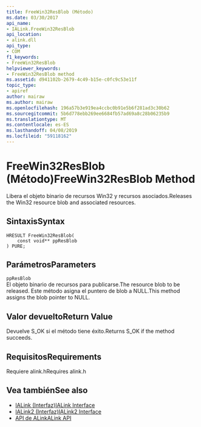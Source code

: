 ```yaml
---
title: FreeWin32ResBlob (Método)
ms.date: 03/30/2017
api_name:
- IALink.FreeWin32ResBlob
api_location:
- alink.dll
api_type:
- COM
f1_keywords:
- FreeWin32ResBlob
helpviewer_keywords:
- FreeWin32ResBlob method
ms.assetid: d941102b-2679-4c49-b15e-c0fc9c53e11f
topic_type:
- apiref
author: mairaw
ms.author: mairaw
ms.openlocfilehash: 196a57b3e919ea4ccbc0b91e5b6f281ad3c30b62
ms.sourcegitcommit: 5b6d778ebb269ee6684fb57ad69a8c28b06235b9
ms.translationtype: MT
ms.contentlocale: es-ES
ms.lasthandoff: 04/08/2019
ms.locfileid: "59118162"
---
```

# <a name="freewin32resblob-method"></a><span data-ttu-id="aaaef-102">FreeWin32ResBlob (Método)</span><span class="sxs-lookup"><span data-stu-id="aaaef-102">FreeWin32ResBlob Method</span></span>
<span data-ttu-id="aaaef-103">Libera el objeto binario de recursos Win32 y recursos asociados.</span><span class="sxs-lookup"><span data-stu-id="aaaef-103">Releases the Win32 resource blob and associated resources.</span></span>  
  
## <a name="syntax"></a><span data-ttu-id="aaaef-104">Sintaxis</span><span class="sxs-lookup"><span data-stu-id="aaaef-104">Syntax</span></span>  
  
```  
HRESULT FreeWin32ResBlob(  
    const void** ppResBlob  
) PURE;  
```  
  
## <a name="parameters"></a><span data-ttu-id="aaaef-105">Parámetros</span><span class="sxs-lookup"><span data-stu-id="aaaef-105">Parameters</span></span>  
 `ppResBlob`  
 <span data-ttu-id="aaaef-106">El objeto binario de recursos para publicarse.</span><span class="sxs-lookup"><span data-stu-id="aaaef-106">The resource blob to be released.</span></span> <span data-ttu-id="aaaef-107">Este método asigna el puntero de blob a NULL.</span><span class="sxs-lookup"><span data-stu-id="aaaef-107">This method assigns the blob pointer to NULL.</span></span>  
  
## <a name="return-value"></a><span data-ttu-id="aaaef-108">Valor devuelto</span><span class="sxs-lookup"><span data-stu-id="aaaef-108">Return Value</span></span>  
 <span data-ttu-id="aaaef-109">Devuelve S_OK si el método tiene éxito.</span><span class="sxs-lookup"><span data-stu-id="aaaef-109">Returns S_OK if the method succeeds.</span></span>  
  
## <a name="requirements"></a><span data-ttu-id="aaaef-110">Requisitos</span><span class="sxs-lookup"><span data-stu-id="aaaef-110">Requirements</span></span>  
 <span data-ttu-id="aaaef-111">Requiere alink.h</span><span class="sxs-lookup"><span data-stu-id="aaaef-111">Requires alink.h</span></span>  
  
## <a name="see-also"></a><span data-ttu-id="aaaef-112">Vea también</span><span class="sxs-lookup"><span data-stu-id="aaaef-112">See also</span></span>

- [<span data-ttu-id="aaaef-113">IALink (Interfaz)</span><span class="sxs-lookup"><span data-stu-id="aaaef-113">IALink Interface</span></span>](../../../../docs/framework/unmanaged-api/alink/ialink-interface.md)
- [<span data-ttu-id="aaaef-114">IALink2 (Interfaz)</span><span class="sxs-lookup"><span data-stu-id="aaaef-114">IALink2 Interface</span></span>](../../../../docs/framework/unmanaged-api/alink/ialink2-interface.md)
- [<span data-ttu-id="aaaef-115">API de ALink</span><span class="sxs-lookup"><span data-stu-id="aaaef-115">ALink API</span></span>](../../../../docs/framework/unmanaged-api/alink/index.md)
